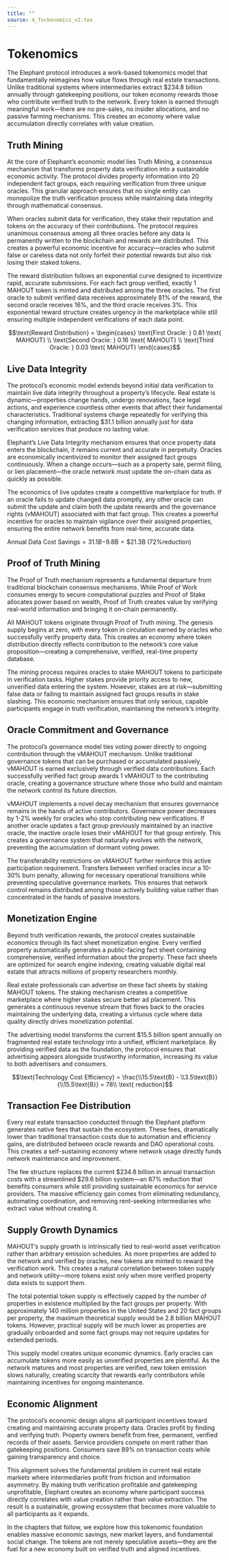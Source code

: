 ```yaml
---
title: ""
source: 4_Tockenomics_v2.tex
---
```

# Tokenomics

The Elephant protocol introduces a work-based tokenomics model that fundamentally reimagines how value flows through real estate transactions. Unlike traditional systems where intermediaries extract $234.8 billion annually through gatekeeping positions, our token economy rewards those who contribute verified truth to the network. Every token is earned through meaningful work—there are no pre-sales, no insider allocations, and no passive farming mechanisms. This creates an economy where value accumulation directly correlates with value creation.

## Truth Mining

At the core of Elephant’s economic model lies Truth Mining, a consensus mechanism that transforms property data verification into a sustainable economic activity. The protocol divides property information into 20 independent fact groups, each requiring verification from three unique oracles. This granular approach ensures that no single entity can monopolize the truth verification process while maintaining data integrity through mathematical consensus.

When oracles submit data for verification, they stake their reputation and tokens on the accuracy of their contributions. The protocol requires unanimous consensus among all three oracles before any data is permanently written to the blockchain and rewards are distributed. This creates a powerful economic incentive for accuracy—oracles who submit false or careless data not only forfeit their potential rewards but also risk losing their staked tokens.

The reward distribution follows an exponential curve designed to incentivize rapid, accurate submissions. For each fact group verified, exactly 1 MAHOUT token is minted and distributed among the three oracles. The first oracle to submit verified data receives approximately 81% of the reward, the second oracle receives 16%, and the third oracle receives 3%. This exponential reward structure creates urgency in the marketplace while still ensuring multiple independent verifications of each data point.

$$\text{Reward Distribution} = \begin{cases}
\text{First Oracle: } 0.81 \text{ MAHOUT} \\
\text{Second Oracle: } 0.16 \text{ MAHOUT} \\
\text{Third Oracle: } 0.03 \text{ MAHOUT}
\end{cases}$$

## Live Data Integrity

The protocol’s economic model extends beyond initial data verification to maintain live data integrity throughout a property’s lifecycle. Real estate is dynamic—properties change hands, undergo renovations, face legal actions, and experience countless other events that affect their fundamental characteristics. Traditional systems charge repeatedly for verifying this changing information, extracting $31.1 billion annually just for data verification services that produce no lasting value.

Elephant’s Live Data Integrity mechanism ensures that once property data enters the blockchain, it remains current and accurate in perpetuity. Oracles are economically incentivized to monitor their assigned fact groups continuously. When a change occurs—such as a property sale, permit filing, or lien placement—the oracle network must update the on-chain data as quickly as possible.

The economics of live updates create a competitive marketplace for truth. If an oracle fails to update changed data promptly, any other oracle can submit the update and claim both the update rewards and the governance rights (vMAHOUT) associated with that fact group. This creates a powerful incentive for oracles to maintain vigilance over their assigned properties, ensuring the entire network benefits from real-time, accurate data.

Annual Data Cost Savings = $31.1B − $9.8B = $21.3B (72%reduction)

## Proof of Truth Mining

The Proof of Truth mechanism represents a fundamental departure from traditional blockchain consensus mechanisms. While Proof of Work consumes energy to secure computational puzzles and Proof of Stake allocates power based on wealth, Proof of Truth creates value by verifying real-world information and bringing it on-chain permanently.

All MAHOUT tokens originate through Proof of Truth mining. The genesis supply begins at zero, with every token in circulation earned by oracles who successfully verify property data. This creates an economy where token distribution directly reflects contribution to the network’s core value proposition—creating a comprehensive, verified, real-time property database.

The mining process requires oracles to stake MAHOUT tokens to participate in verification tasks. Higher stakes provide priority access to new, unverified data entering the system. However, stakes are at risk—submitting false data or failing to maintain assigned fact groups results in stake slashing. This economic mechanism ensures that only serious, capable participants engage in truth verification, maintaining the network’s integrity.

## Oracle Commitment and Governance

The protocol’s governance model ties voting power directly to ongoing contribution through the vMAHOUT mechanism. Unlike traditional governance tokens that can be purchased or accumulated passively, vMAHOUT is earned exclusively through verified data contributions. Each successfully verified fact group awards 1 vMAHOUT to the contributing oracle, creating a governance structure where those who build and maintain the network control its future direction.

vMAHOUT implements a novel decay mechanism that ensures governance remains in the hands of active contributors. Governance power decreases by 1-2% weekly for oracles who stop contributing new verifications. If another oracle updates a fact group previously maintained by an inactive oracle, the inactive oracle loses their vMAHOUT for that group entirely. This creates a governance system that naturally evolves with the network, preventing the accumulation of dormant voting power.

The transferability restrictions on vMAHOUT further reinforce this active participation requirement. Transfers between verified oracles incur a 10-30% burn penalty, allowing for necessary operational transitions while preventing speculative governance markets. This ensures that network control remains distributed among those actively building value rather than concentrated in the hands of passive investors.

## Monetization Engine

Beyond truth verification rewards, the protocol creates sustainable economics through its fact sheet monetization engine. Every verified property automatically generates a public-facing fact sheet containing comprehensive, verified information about the property. These fact sheets are optimized for search engine indexing, creating valuable digital real estate that attracts millions of property researchers monthly.

Real estate professionals can advertise on these fact sheets by staking MAHOUT tokens. The staking mechanism creates a competitive marketplace where higher stakes secure better ad placement. This generates a continuous revenue stream that flows back to the oracles maintaining the underlying data, creating a virtuous cycle where data quality directly drives monetization potential.

The advertising model transforms the current $15.5 billion spent annually on fragmented real estate technology into a unified, efficient marketplace. By providing verified data as the foundation, the protocol ensures that advertising appears alongside trustworthy information, increasing its value to both advertisers and consumers.

$$\text{Technology Cost Efficiency} = \frac{\\15.5\text{B} - \\3.5\text{B}}{\\15.5\text{B}} = 78\\ \text{ reduction}$$

## Transaction Fee Distribution

Every real estate transaction conducted through the Elephant platform generates native fees that sustain the ecosystem. These fees, dramatically lower than traditional transaction costs due to automation and efficiency gains, are distributed between oracle rewards and DAO operational costs. This creates a self-sustaining economy where network usage directly funds network maintenance and improvement.

The fee structure replaces the current $234.8 billion in annual transaction costs with a streamlined $29.6 billion system—an 87% reduction that benefits consumers while still providing sustainable economics for service providers. The massive efficiency gain comes from eliminating redundancy, automating coordination, and removing rent-seeking intermediaries who extract value without creating it.

## Supply Growth Dynamics

MAHOUT’s supply growth is intrinsically tied to real-world asset verification rather than arbitrary emission schedules. As more properties are added to the network and verified by oracles, new tokens are minted to reward the verification work. This creates a natural correlation between token supply and network utility—more tokens exist only when more verified property data exists to support them.

The total potential token supply is effectively capped by the number of properties in existence multiplied by the fact groups per property. With approximately 140 million properties in the United States and 20 fact groups per property, the maximum theoretical supply would be 2.8 billion MAHOUT tokens. However, practical supply will be much lower as properties are gradually onboarded and some fact groups may not require updates for extended periods.

This supply model creates unique economic dynamics. Early oracles can accumulate tokens more easily as unverified properties are plentiful. As the network matures and most properties are verified, new token emission slows naturally, creating scarcity that rewards early contributors while maintaining incentives for ongoing maintenance.

## Economic Alignment

The protocol’s economic design aligns all participant incentives toward creating and maintaining accurate property data. Oracles profit by finding and verifying truth. Property owners benefit from free, permanent, verified records of their assets. Service providers compete on merit rather than gatekeeping positions. Consumers save 89% on transaction costs while gaining transparency and choice.

This alignment solves the fundamental problem in current real estate markets where intermediaries profit from friction and information asymmetry. By making truth verification profitable and gatekeeping unprofitable, Elephant creates an economy where participant success directly correlates with value creation rather than value extraction. The result is a sustainable, growing ecosystem that becomes more valuable to all participants as it expands.

In the chapters that follow, we explore how this tokenomic foundation enables massive economic savings, new market layers, and fundamental social change. The tokens are not merely speculative assets—they are the fuel for a new economy built on verified truth and aligned incentives.
